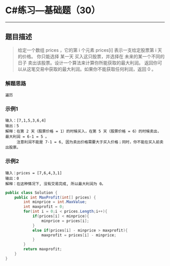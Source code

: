 #  C#练习—基础题（30）

***
##  题目描述
> 给定一个数组 prices ，它的第 i 个元素 prices[i] 表示一支给定股票第 i 天的价格。
> 你只能选择 某一天 买入这只股票，并选择在 未来的某一个不同的日子 卖出该股票。设计一个算法来计算你所能获取的最大利润。
> 返回你可以从这笔交易中获取的最大利润。如果你不能获取任何利润，返回 0 。

### 解题思路
```
遍历
```
### 示例1
```
输入：[7,1,5,3,6,4]
输出：5
解释：在第 2 天（股票价格 = 1）的时候买入，在第 5 天（股票价格 = 6）的时候卖出，最大利润 = 6-1 = 5 。
     注意利润不能是 7-1 = 6, 因为卖出价格需要大于买入价格；同时，你不能在买入前卖出股票。
```
### 示例2
```
输入：prices = [7,6,4,3,1]
输出：0
解释：在这种情况下, 没有交易完成, 所以最大利润为 0。
```
```C#
public class Solution {
    public int MaxProfit(int[] prices) {
        int minprice = int.MaxValue;
        int maxprofit = 0;
        for(int i = 0;i < prices.Length;i++){
            if(prices[i] < minprice){
                minprice = prices[i];
            }
            else if(prices[i] - minprice > maxprofit){
                maxprofit = prices[i] - minprice;
            }
        }
        return maxprofit;
    }
}
```

